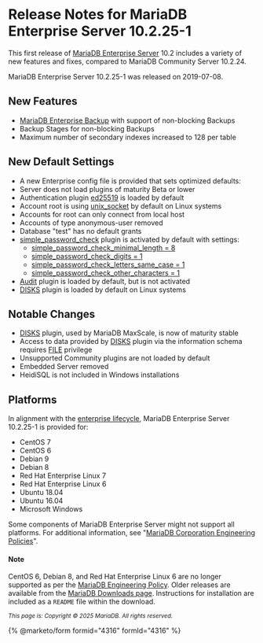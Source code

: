 # Release Notes for MariaDB Enterprise Server 10.2.25-1

This first release of [MariaDB Enterprise Server](https://github.com/mariadb-corporation/docs-release-notes/blob/test/en/mariadb-enterprise-server/README.md) 10.2 includes a variety of new features and fixes, compared to MariaDB Community Server 10.2.24.

MariaDB Enterprise Server 10.2.25-1 was released on 2019-07-08.

## New Features

* [MariaDB Enterprise Backup](broken-reference) with support of non-blocking Backups
* Backup Stages for non-blocking Backups
* Maximum number of secondary indexes increased to 128 per table

## New Default Settings

* A new Enterprise config file is provided that sets optimized defaults:
* Server does not load plugins of maturity Beta or lower
* Authentication plugin [ed25519](https://app.gitbook.com/s/SsmexDFPv2xG2OTyO5yV/reference/plugins/authentication-plugins/authentication-plugin-ed25519) is loaded by default
* Account root is using [unix\_socket](https://app.gitbook.com/s/SsmexDFPv2xG2OTyO5yV/reference/plugins/authentication-plugins/authentication-plugin-unix-socket) by default on Linux systems
* Accounts for root can only connect from local host
* Accounts of type anonymous-user removed
* Database "test" has no default grants
* [simple\_password\_check](https://app.gitbook.com/s/SsmexDFPv2xG2OTyO5yV/reference/plugins/password-validation-plugins/simple-password-check-plugin) plugin is activated by default with settings:
  * [simple\_password\_check\_minimal\_length = 8](https://app.gitbook.com/s/SsmexDFPv2xG2OTyO5yV/reference/plugins/password-validation-plugins/simple-password-check-plugin#simple_password_check_minimal_length)
  * [simple\_password\_check\_digits = 1](https://app.gitbook.com/s/SsmexDFPv2xG2OTyO5yV/reference/plugins/password-validation-plugins/simple-password-check-plugin#simple_password_check_digits)
  * [simple\_password\_check\_letters\_same\_case = 1](https://app.gitbook.com/s/SsmexDFPv2xG2OTyO5yV/reference/plugins/password-validation-plugins/simple-password-check-plugin#simple_password_check_letters_same_case)
  * [simple\_password\_check\_other\_characters = 1](https://app.gitbook.com/s/SsmexDFPv2xG2OTyO5yV/reference/plugins/password-validation-plugins/simple-password-check-plugin#simple_password_check_other_characters)
* [Audit](https://app.gitbook.com/s/SsmexDFPv2xG2OTyO5yV/reference/plugins/mariadb-audit-plugin) plugin is loaded by default, but is not activated
* [DISKS](https://app.gitbook.com/s/SsmexDFPv2xG2OTyO5yV/reference/plugins/other-plugins/disks-plugin) plugin is loaded by default on Linux systems

## Notable Changes

* [DISKS](https://app.gitbook.com/s/SsmexDFPv2xG2OTyO5yV/reference/plugins/other-plugins/disks-plugin) plugin, used by MariaDB MaxScale, is now of maturity stable
* Access to data provided by [DISKS](https://app.gitbook.com/s/SsmexDFPv2xG2OTyO5yV/reference/plugins/other-plugins/disks-plugin) plugin via the information schema requires [FILE](https://app.gitbook.com/s/SsmexDFPv2xG2OTyO5yV/reference/sql-statements/account-management-sql-statements/grant#file) privilege
* Unsupported Community plugins are not loaded by default
* Embedded Server removed
* HeidiSQL is not included in Windows installations

## Platforms

In alignment with the [enterprise lifecycle](../../about/enterprise-server-lifecycle.md), MariaDB Enterprise Server 10.2.25-1 is provided for:

* CentOS 7
* CentOS 6
* Debian 9
* Debian 8
* Red Hat Enterprise Linux 7
* Red Hat Enterprise Linux 6
* Ubuntu 18.04
* Ubuntu 16.04
* Microsoft Windows

Some components of MariaDB Enterprise Server might not support all platforms. For additional information, see "[MariaDB Corporation Engineering Policies](https://mariadb.com/engineering-policies/)".

#### Note

CentOS 6, Debian 8, and Red Hat Enterprise Linux 6 are no longer supported as per the [MariaDB Engineering Policy](https://mariadb.com/engineering-policies/). Older releases are available from the [MariaDB Downloads page](https://mariadb.com/downloads/). Instructions for installation are included as a `README` file within the download.

<sub>_This page is: Copyright © 2025 MariaDB. All rights reserved._</sub>

{% @marketo/form formid="4316" formId="4316" %}
